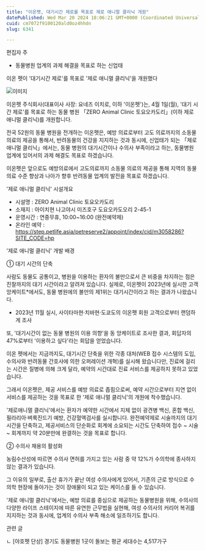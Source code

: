 ```yaml
---
title: "이온펫, 대기시간 제로를 목표로 제로 애니멀 클리닉 개원"
datePublished: Wed Mar 20 2024 18:06:21 GMT+0000 (Coordinated Universal Time)
cuid: cm7072f9100120ald0oz4hhdn
slug: 6341

---
```



편집자 주

- 동물병원 업계의 과제 해결을 목표로 하는 신업태

이온 펫이 '대기시간 제로'를 목표로 '제로 애니멀 클리닉'을 개원했다

![이미지](https://cdn.hashnode.com/res/hashnode/image/upload/v1739260955433/e50fdda7-ce5d-448e-9c12-f38502b98d0c.jpeg)

이온펫 주식회사(대표이사 사장: 요네즈 이치로, 이하 '이온펫')는, 4월 1일(월), '대기 시간 제로'를 목표로 하는 동물 병원 「ZERO Animal Clinic 토요오카도리」(이하 제로 애니멀 클리닉)를 개원합니다.

전국 52원의 동물 병원을 전개하는 이온펫은, 예방 의료로부터 고도 의료까지의 소동물 의료의 제공을 통해서, 반려동물의 건강을 지지하는 것과 동시에, 신업태가 되는 「제로 애니멀 클리닉」에서는, 동물 병원의 대기시간이나 수의사 부족이라고 하는, 동물병원 업계에 있어서의 과제 해결도 목표로 하겠습니다.

이온펫은 앞으로도 예방의료에서 고도의료까지 소동물 의료의 제공을 통해 지역의 동물의료 수준 향상과 나아가 향후 반려동물 업계의 발전을 목표로 하겠습니다.

'제로 애니멀 클리닉' 시설개요

- 시설명 : ZERO Animal Clinic 토요오카도리
- 소재지 : 아이치현 나고야시 미즈호구 도요오카도오리 2-45-1
- 운영시간 : 연중무휴, 10:00~16:00 (완전예약제)
- 온라인 예약 : https://step.petlife.asia/petreserve2/appoint/index/cid/m3058286?SITE_CODE=hp

'제로 애니멀 클리닉' 개발 배경

① 대기 시간의 단축

사람도 동물도 공통이고, 병원을 이용하는 환자의 불만으로서 큰 비중을 차지하는 점은 진찰까지의 대기 시간이라고 알려져 있습니다. 실제로, 이온펫이 2023년에 실시한 고객 앙케이트*에서도, 동물 병원에의 불만의 제1위는 대기시간이라고 하는 결과가 나왔습니다.

* 2023년 11월 실시, 사이타마현·치바현·도쿄도의 이온펫 회원 고객으로부터 랜덤하게 조사

또, '대기시간이 없는 동물 병원의 이용 의향'을 동 앙케이트로 조사한 결과, 회답자의 47%로부터 '이용하고 싶다'라는 회답을 얻었습니다.

이온 펫에서는 지금까지도, 대기시간 단축을 위한 각종 대처(WEB 접수 시스템의 도입, 수의사와 반려동물 간호사에 의한 오퍼레이션 개혁)를 실시해 왔습니다만, 진료에 걸리는 시간은 질병에 의해 크게 달라, 예약의 시간대로 진료 서비스를 제공하지 못하고 있었습니다.

그래서 이온펫은, 제공 서비스를 예방 의료로 좁힘으로써, 예약 시간으로부터 지연 없이 서비스를 제공하는 것을 목표로 한 '제로 애니멀 클리닉'의 개원에 착수했습니다.

'제로애니멀 클리닉'에서는 환자가 예약한 시간에서 지체 없이 광견병 백신, 혼합 백신, 필라리아·벼룩진드기 예방, 건강혈액검사를 실시합니다. 완전예약제로 시술까지의 대기시간을 단축하고, 제공서비스의 단순화로 회계에 소요되는 시간도 단축하여 접수 ~ 시술 ~ 회계까지 약 20분만에 완결하는 것을 목표로 합니다.

② 수의사 채용의 활성화

농림수산성에 따르면 수의사 면허를 가지고 있는 사람 중 약 12%가 수의학에 종사하지 않는 결과가 있습니다.

그 이유의 일부로, 출산 휴가가 끝난 여성 수의사에게 있어서, 기존의 근로 방식으로 수의학 현장에 돌아가는 것이 장애물이 되고 있는 케이스를 들 수 있습니다.

'제로 애니멀 클리닉'에서는, 예방 의료를 중심으로 제공하는 동물병원을 위해, 수의사의 다양한 라이프 스테이지에 따른 유연한 근무법을 실현해, 여성 수의사의 커리어 복귀를 지지하는 것과 동시에, 업계의 수의사 부족 해소에 일조하기도 합니다.

관련 글

ㄴ [야호펫 단상] 경기도 동물병원 1곳이 돌보는 평균 세대수는 4,517가구